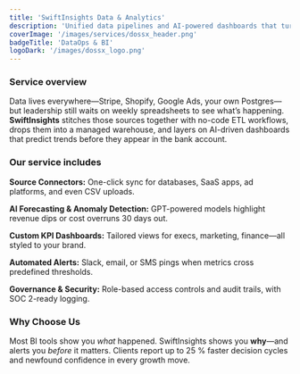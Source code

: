 ```yaml
---
title: 'SwiftInsights Data & Analytics'
description: 'Unified data pipelines and AI-powered dashboards that turn raw metrics into real-time decisions.'
coverImage: '/images/services/dossx_header.png'
badgeTitle: 'DataOps & BI'
logoDark: '/images/dossx_logo.png'
---
```


### Service overview

Data lives everywhere—Stripe, Shopify, Google Ads, your own Postgres—but leadership still waits on weekly spreadsheets to see what’s happening. **SwiftInsights** stitches those sources together with no-code ETL workflows, drops them into a managed warehouse, and layers on AI-driven dashboards that predict trends before they appear in the bank account.

### Our service includes

**Source Connectors:** One-click sync for databases, SaaS apps, ad platforms, and even CSV uploads.  

**AI Forecasting & Anomaly Detection:** GPT-powered models highlight revenue dips or cost overruns 30 days out.  

**Custom KPI Dashboards:** Tailored views for execs, marketing, finance—all styled to your brand.  

**Automated Alerts:** Slack, email, or SMS pings when metrics cross predefined thresholds.  

**Governance & Security:** Role-based access controls and audit trails, with SOC 2-ready logging.

### Why Choose Us

Most BI tools show you *what* happened. SwiftInsights shows you **why**—and alerts you *before* it matters. Clients report up to 25 % faster decision cycles and newfound confidence in every growth move.